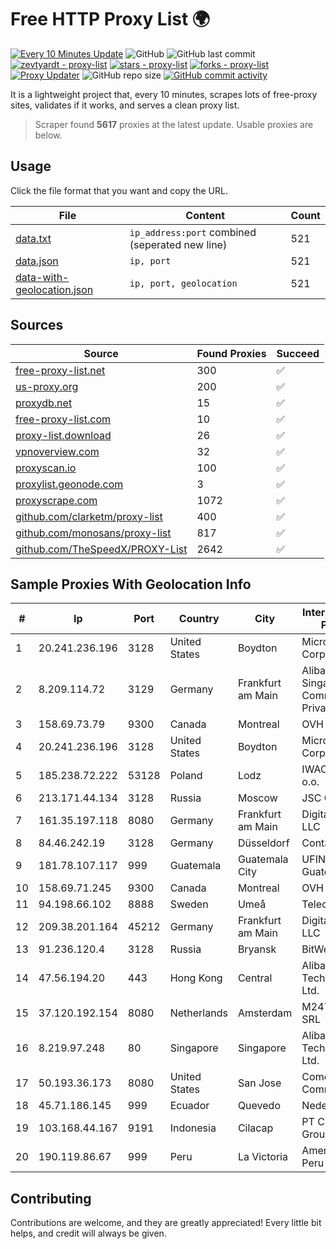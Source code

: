 
# Free HTTP Proxy List 🌍

[![Every 10 Minutes Update](https://github.com/mertguvencli/http-proxy-list/actions/workflows/main.yml/badge.svg?branch=main)](https://github.com/mertguvencli/http-proxy-list/actions/workflows/main.yml)
![GitHub](https://img.shields.io/github/license/mertguvencli/http-proxy-list)
![GitHub last commit](https://img.shields.io/github/last-commit/mertguvencli/http-proxy-list)
[![zevtyardt - proxy-list](https://img.shields.io/static/v1?label=zevtyardt&message=proxy-list&color=blue&logo=github)](https://github.com/zevtyardt/proxy-list "Go to GitHub repo")
[![stars - proxy-list](https://img.shields.io/github/stars/zevtyardt/proxy-list?style=social)](https://github.com/zevtyardt/proxy-list)
[![forks - proxy-list](https://img.shields.io/github/forks/zevtyardt/proxy-list?style=social)](https://github.com/zevtyardt/proxy-list)
[![Proxy Updater](https://github.com/zevtyardt/proxy-list/workflows/Proxy%20Updater/badge.svg)](https://github.com/zevtyardt/proxy-list/actions?query=workflow:"Proxy+Updater")
![GitHub repo size](https://img.shields.io/github/repo-size/zevtyardt/proxy-list)
[![GitHub commit activity](https://img.shields.io/github/commit-activity/m/zevtyardt/proxy-list?logo=commits)](https://github.com/zevtyardt/proxy-list/commits/main)

It is a lightweight project that, every 10 minutes, scrapes lots of free-proxy sites, validates if it works, and serves a clean proxy list.

> Scraper found **5617** proxies at the latest update. Usable proxies are below.

## Usage

Click the file format that you want and copy the URL.

|File|Content|Count|
|----|-------|-----|
|[data.txt](https://raw.githubusercontent.com/mertguvencli/http-proxy-list/main/proxy-list/data.txt)|`ip_address:port` combined (seperated new line)|521|
|[data.json](https://raw.githubusercontent.com/mertguvencli/http-proxy-list/main/proxy-list/data.json)|`ip, port`|521|
|[data-with-geolocation.json](https://raw.githubusercontent.com/mertguvencli/http-proxy-list/main/proxy-list/data-with-geolocation.json)|`ip, port, geolocation`|521|

## Sources

|Source|Found Proxies|Succeed|
|------|-------------|-------|
|[free-proxy-list.net](https://free-proxy-list.net)|300|✅|
|[us-proxy.org](https://www.us-proxy.org)|200|✅|
|[proxydb.net](http://proxydb.net)|15|✅|
|[free-proxy-list.com](https://free-proxy-list.com/?page=&port=&type%5B%5D=http&type%5B%5D=https&up_time=0&search=Search)|10|✅|
|[proxy-list.download](https://www.proxy-list.download/HTTP)|26|✅|
|[vpnoverview.com](https://vpnoverview.com/privacy/anonymous-browsing/free-proxy-servers)|32|✅|
|[proxyscan.io](https://www.proxyscan.io)|100|✅|
|[proxylist.geonode.com](https://proxylist.geonode.com/api/proxy-list?limit=300&page=1&sort_by=lastChecked&sort_type=desc&protocols=http,https)|3|✅|
|[proxyscrape.com](https://api.proxyscrape.com/v2/?request=displayproxies&protocol=http&timeout=10000&country=all&ssl=all&anonymity=all)|1072|✅|
|[github.com/clarketm/proxy-list](https://raw.githubusercontent.com/clarketm/proxy-list/master/proxy-list-raw.txt)|400|✅|
|[github.com/monosans/proxy-list](https://raw.githubusercontent.com/monosans/proxy-list/main/proxies/http.txt)|817|✅|
|[github.com/TheSpeedX/PROXY-List](https://raw.githubusercontent.com/TheSpeedX/PROXY-List/master/http.txt)|2642|✅|


## Sample Proxies With Geolocation Info

|#|Ip|Port|Country|City|Internet Service Provider|
|-|--|----|-------|----|-------------------------|
|1|20.241.236.196|3128|United States|Boydton|Microsoft Corporation|
|2|8.209.114.72|3129|Germany|Frankfurt am Main|Alibaba.com Singapore E-Commerce Private Limited|
|3|158.69.73.79|9300|Canada|Montreal|OVH SAS|
|4|20.241.236.196|3128|United States|Boydton|Microsoft Corporation|
|5|185.238.72.222|53128|Poland|Lodz|IWACOM Sp. z o.o.|
|6|213.171.44.134|3128|Russia|Moscow|JSC Comcor|
|7|161.35.197.118|8080|Germany|Frankfurt am Main|DigitalOcean, LLC|
|8|84.46.242.19|3128|Germany|Düsseldorf|Contabo GmbH|
|9|181.78.107.117|999|Guatemala|Guatemala City|UFINET Guatemala S. A|
|10|158.69.71.245|9300|Canada|Montreal|OVH SAS|
|11|94.198.66.102|8888|Sweden|Umeå|Telecom3|
|12|209.38.201.164|45212|Germany|Frankfurt am Main|DigitalOcean, LLC|
|13|91.236.120.4|3128|Russia|Bryansk|BitWeb LLC|
|14|47.56.194.20|443|Hong Kong|Central|Alibaba (US) Technology Co., Ltd.|
|15|37.120.192.154|8080|Netherlands|Amsterdam|M247 Europe SRL|
|16|8.219.97.248|80|Singapore|Singapore|Alibaba (US) Technology Co., Ltd.|
|17|50.193.36.173|8080|United States|San Jose|Comcast Cable Communications|
|18|45.71.186.145|999|Ecuador|Quevedo|Nedetel S.A.|
|19|103.168.44.167|9191|Indonesia|Cilacap|PT CYB Media Group|
|20|190.119.86.67|999|Peru|La Victoria|America Movil Peru S.A.C.|



## Contributing

Contributions are welcome, and they are greatly appreciated! Every
little bit helps, and credit will always be given.

